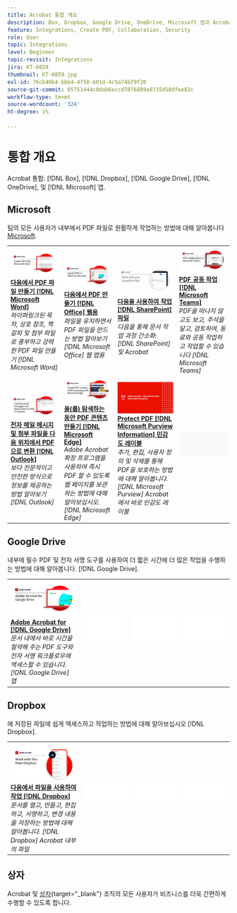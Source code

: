 ```yaml
---
title: Acrobat 통합 개요
description: Box, Dropbox, Google Drive, OneDrive, Microsoft 앱과 Acrobat 통합
feature: Integrations, Create PDF, Collaboration, Security
role: User
topic: Integrations
level: Beginner
topic-revisit: Integrations
jira: KT-6859
thumbnail: KT-6859.jpg
exl-id: 76cb40b4-bbb4-4f50-b01d-4c5a74bf9f20
source-git-commit: 05751444c0dab6eccd7076889e8735d58dfee82c
workflow-type: tm+mt
source-wordcount: '324'
ht-degree: 1%

---
```


# 통합 개요

Acrobat 통합: [!DNL Box], [!DNL Dropbox], [!DNL Google Drive], [!DNL OneDrive], 및 [!DNL Microsoft] 앱.

## Microsoft

팀의 모든 사용자가 내부에서 PDF 파일로 원활하게 작업하는 방법에 대해 알아봅니다 [Microsoft](https://www.adobe.com/documentcloud/integrations/microsoft-office-365.html).

<table style="table-layout:fixed">
<tr>
  <td>
    <a href="createfromword.md">
      <img alt="Microsoft Word에서 PDF 파일 만들기" src="../assets/CreateWord.png" />
    </a>
    <div>
    <a href="createfromword.md"><strong>다음에서 PDF 파일 만들기 [!DNL Microsoft Word]</strong></a>
    </div>
    <em>하이퍼링크된 목차, 상호 참조, 책갈피 및 첨부 파일로 풍부하고 강력한 PDF 파일 만들기 [!DNL Microsoft Word]</em>
    <br>
  </td>
  <td>
    <a href="createofficeweb.md">
      <img alt="다음에서 PDF 만들기 [!DNL Office] 웹용" src="../assets/Officeweb_1280.png" />
    </a>
    <div>
    <a href="createofficeweb.md"><strong>다음에서 PDF 만들기 [!DNL Office] 웹용</strong></a>
    </div>
    <em>파일을 유지하면서 PDF 파일을 만드는 방법 알아보기 [!DNL Microsoft Office] 웹 앱용</em>
    <br>
  </td> 
  <td>
    <a href="acrobatandsp.md">
      <img alt="다음을 사용하여 작업 [!DNL SharePoint] 파일" src="../assets/SharePoint.png" />
    </a>
    <div>
    <a href="acrobatandsp.md"><strong>다음을 사용하여 작업 [!DNL SharePoint] 파일</strong></a>
    </div>
    <em>다음을 통해 문서 작업 과정 간소화: [!DNL SharePoint] 및 Acrobat</em>
    <br>
  </td>
  <td>
    <a href="acrobatandteams.md">
      <img alt="PDF 공동 작업 [!DNL Microsoft Teams]" src="../assets/MicrosoftTeams.png" />
    </a>
    <div>
    <a href="acrobatandteams.md"><strong>PDF 공동 작업 [!DNL Microsoft Teams]</strong></a>
    </div>
    <em>PDF을 떠나지 않고도 보고, 주석을 달고, 검토하여, 동료와 공동 작업하고 작업할 수 있습니다 [!DNL Microsoft Teams]</em>
    <br>
  </td>
</tr>
<tr>
  <td>
    <a href="outlook.md">
      <img alt="Outlook에서 전자 메일 메시지 및 첨부 파일을 PDF으로 변환" src="../assets/Outlook.jpg" />
    </a>
    <div>
    <a href="outlook.md"><strong>전자 메일 메시지 및 첨부 파일을 다음 위치에서 PDF으로 변환 [!DNL Outlook]</strong></a>
    </div>
    <em>보다 전문적이고 안전한 방식으로 정보를 제공하는 방법 알아보기 [!DNL Outlook]</em>
    <br>
  </td>
  <td>
    <a href="edge.md">
      <img alt="을(를) 탐색하는 동안 PDF 콘텐츠 만들기 [!DNL Microsoft Edge]" src="../assets/Edge_1280.png" />
    </a>
    <div>
    <a href="edge.md"><strong>을(를) 탐색하는 동안 PDF 콘텐츠 만들기 [!DNL Microsoft Edge]</strong></a>
    </div>
    <em>Adobe Acrobat 확장 프로그램을 사용하여 즉시 PDF 할 수 있도록 웹 페이지를 보관하는 방법에 대해 알아보십시오. [!DNL Microsoft Edge]</em>
    <br>
  </td>
  <td>
    <a href="microsoftsensitivitylabels.md">
      <img alt="을(를) 탐색하는 동안 PDF 콘텐츠 만들기 [!DNL Microsoft Edge]" src="../assets/Purview_1280.png" />
    </a>
    <div>
    <a href="microsoftsensitivitylabels.md"><strong>Protect PDF [!DNL Microsoft Purview Information] 민감도 레이블</strong></a>
    </div>
    <em>추가, 편집, 사용자 정의 및 삭제를 통해 PDF을 보호하는 방법에 대해 알아봅니다. [!DNL Microsoft Purview] Acrobat에서 바로 민감도 레이블</em>
    <br>
  </td>
  <td>
   <img alt="스페이서" src="../assets/Grayspacer.png" />
    <div>
    <br>
  </td>
</tr>
</table>

## Google Drive

내부에 필수 PDF 및 전자 서명 도구를 사용하여 더 짧은 시간에 더 많은 작업을 수행하는 방법에 대해 알아봅니다. [!DNL Google Drive].

<table style="table-layout:fixed">
<tr>
  <td>
    <a href="acrobatandgoogle.md">
      <img alt="Google 드라이브용 Adobe Acrobat" src="../assets/acrobatgoogle.jpg" />
    </a>
    <div>
    <a href="acrobatandgoogle.md"><strong>Adobe Acrobat for [!DNL Google Drive]</strong></a>
    </div>
    <em>문서 내에서 바로 시간을 절약해 주는 PDF 도구와 전자 서명 워크플로우에 액세스할 수 있습니다. [!DNL Google Drive] 앱</em>
    <br>
  </td>
  <td>
   <img alt="스페이서" src="../assets/Whitespacer.png" />
    <div>
    <br>
  </td>
  <td>
   <img alt="스페이서" src="../assets/Whitespacer.png" />
    <div>
    <br>
  </td>
  <td>
   <img alt="스페이서" src="../assets/Whitespacer.png" />
    <div>
    <br>
  </td>
</tr>
</table>

## Dropbox

에 저장된 파일에 쉽게 액세스하고 작업하는 방법에 대해 알아보십시오 [!DNL Dropbox].

<table style="table-layout:fixed">
<tr>
  <td>
    <a href="acrobat-dropbox.md">
      <img alt="다음에서 파일을 사용하여 작업 [!DNL Dropbox]" src="../assets/Dropbox.png" />
    </a>
    <div>
    <a href="acrobat-dropbox.md"><strong>다음에서 파일을 사용하여 작업 [!DNL Dropbox]</strong></a>
    </div>
    <em>문서를 열고, 만들고, 편집하고, 서명하고, 변경 내용을 저장하는 방법에 대해 알아봅니다. [!DNL Dropbox] Acrobat 내부의 파일</em>
    <br>
  </td>
  <td>
   <img alt="스페이서" src="../assets/Whitespacer.png" />
    <div>
    <br>
  </td>
  <td>
   <img alt="스페이서" src="../assets/Whitespacer.png" />
    <div>
    <br>
  </td>
  <td>
   <img alt="스페이서" src="../assets/Whitespacer.png" />
    <div>
    <br>
  </td>
</tr>
</table>

## 상자

Acrobat 및 [상자](https://www.adobe.com/documentcloud/integrations/box.html){target="_blank"} 조직의 모든 사용자가 비즈니스를 더욱 간편하게 수행할 수 있도록 합니다.
